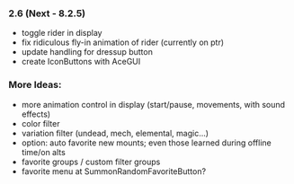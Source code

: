 ### 2.6 (Next - 8.2.5)
- toggle rider in display
- fix ridiculous fly-in animation of rider (currently on ptr)
- update handling for dressup button
- create IconButtons with AceGUI

### More Ideas:
- more animation control in display (start/pause, movements, with sound effects)
- color filter
- variation filter (undead, mech, elemental, magic...)
- option: auto favorite new mounts; even those learned during offline time/on alts
- favorite groups / custom filter groups
- favorite menu at SummonRandomFavoriteButton?